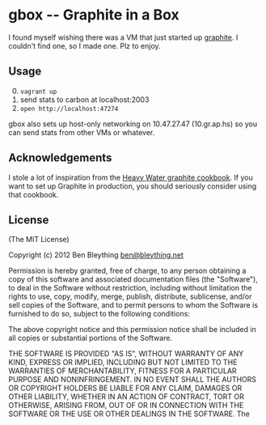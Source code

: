 gbox -- Graphite in a Box
================================================================================

I found myself wishing there was a VM that just started up [graphite]. I
couldn't find one, so I made one. Plz to enjoy.

[graphite]: http://graphite.wikidot.com/

Usage
--------------------------------------------------------------------------------

0. `vagrant up`
1. send stats to carbon at localhost:2003
2. `open http://localhost:47274`

gbox also sets up host-only networking on 10.47.27.47 (10.gr.ap.hs) so you can
send stats from other VMs or whatever.

Acknowledgements
--------------------------------------------------------------------------------

I stole a lot of inspiration from the [Heavy Water graphite cookbook][hwgc]. If
you want to set up Graphite in production, you should seriously consider using
that cookbook.

[hwgc]: https://github.com/hw-cookbooks/graphite

License
--------------------------------------------------------------------------------

(The MIT License)

Copyright (c) 2012 Ben Bleything <ben@bleything.net>

Permission is hereby granted, free of charge, to any person obtaining a copy of
this software and associated documentation files (the "Software"), to deal in
the Software without restriction, including without limitation the rights to
use, copy, modify, merge, publish, distribute, sublicense, and/or sell copies of
the Software, and to permit persons to whom the Software is furnished to do so,
subject to the following conditions:

The above copyright notice and this permission notice shall be included in all
copies or substantial portions of the Software.

THE SOFTWARE IS PROVIDED "AS IS", WITHOUT WARRANTY OF ANY KIND, EXPRESS OR
IMPLIED, INCLUDING BUT NOT LIMITED TO THE WARRANTIES OF MERCHANTABILITY, FITNESS
FOR A PARTICULAR PURPOSE AND NONINFRINGEMENT. IN NO EVENT SHALL THE AUTHORS OR
COPYRIGHT HOLDERS BE LIABLE FOR ANY CLAIM, DAMAGES OR OTHER LIABILITY, WHETHER
IN AN ACTION OF CONTRACT, TORT OR OTHERWISE, ARISING FROM, OUT OF OR IN
CONNECTION WITH THE SOFTWARE OR THE USE OR OTHER DEALINGS IN THE SOFTWARE.  The
